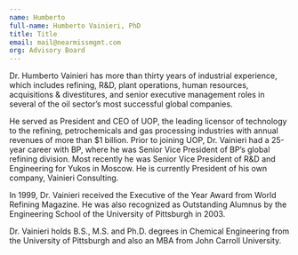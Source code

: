 ```yaml
---
name: Humberto
full-name: Humberto Vainieri, PhD
title: Title
email: mail@nearmissmgmt.com
org: Advisory Board
---
```

  
Dr. Humberto Vainieri has more than thirty years of industrial experience, which includes refining, R&D, plant operations, human resources, acquisitions & divestitures, and senior executive management roles in several of the oil sector’s most successful global companies. 

He served as President and CEO of UOP, the leading licensor of technology to the refining, petrochemicals and gas processing industries with annual revenues of more than $1 billion. Prior to joining UOP, Dr. Vainieri had a 25-year career with BP, where he was Senior Vice President of BP’s global refining division. Most recently he was Senior Vice President of R&D and Engineering for Yukos in Moscow. He is currently President of his own company, Vainieri Consulting. 

In 1999, Dr. Vainieri received the Executive of the Year Award from World Refining Magazine. He was also recognized as Outstanding Alumnus by the Engineering School of the University of Pittsburgh in 2003. 

Dr. Vainieri holds B.S., M.S. and Ph.D. degrees in Chemical Engineering from the University of Pittsburgh and also an MBA from John Carroll University.